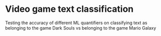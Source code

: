 # Video game text classification
Testing the accuracy of different ML quantifiers on classifying text as belonging to the game Dark Souls vs belonging to the game Mario Galaxy
